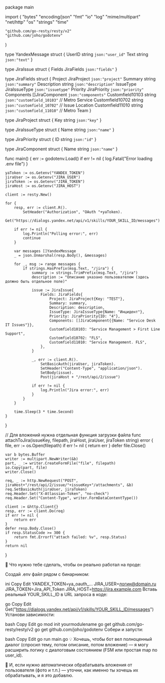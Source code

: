 package main

import (
	"bytes"
	"encoding/json"
	"fmt"
	"io"
	"log"
	"mime/multipart"
	"net/http"
	"os"
	"strings"
	"time"

	"github.com/go-resty/resty/v2"
	"github.com/joho/godotenv"
)

type YandexMessage struct {
	UserID string `json:"user_id"`
	Text   string `json:"text"`
}

type JiraIssue struct {
	Fields JiraFields `json:"fields"`
}

type JiraFields struct {
	Project     JiraProject        `json:"project"`
	Summary     string             `json:"summary"`
	Description string             `json:"description"`
	IssueType   JiraIssueType      `json:"issuetype"`
	Priority    JiraPriority       `json:"priority"`
	Components  []JiraComponent    `json:"components"`
	Customfield10103 string        `json:"customfield_10103"` // Metro Service
	Customfield10702 string        `json:"customfield_10702"` // Issue Location
	Customfield11010 string        `json:"customfield_11010"` // Metro Team
}

type JiraProject struct {
	Key string `json:"key"`
}

type JiraIssueType struct {
	Name string `json:"name"`
}

type JiraPriority struct {
	ID string `json:"id"`
}

type JiraComponent struct {
	Name string `json:"name"`
}

func main() {
	err := godotenv.Load()
	if err != nil {
		log.Fatal("Error loading .env file")
	}

	yaToken := os.Getenv("YANDEX_TOKEN")
	jiraUser := os.Getenv("JIRA_USER")
	jiraToken := os.Getenv("JIRA_TOKEN")
	jiraHost := os.Getenv("JIRA_HOST")

	client := resty.New()

	for {
		resp, err := client.R().
			SetHeader("Authorization", "OAuth "+yaToken).
			Get("https://dialogs.yandex.net/api/v1/skills/YOUR_SKILL_ID/messages")

		if err != nil {
			log.Println("Polling error:", err)
			continue
		}

		var messages []YandexMessage
		_ = json.Unmarshal(resp.Body(), &messages)

		for _, msg := range messages {
			if strings.HasPrefix(msg.Text, "/jira") {
				summary := strings.TrimPrefix(msg.Text, "/jira")
				description := "Описание указано пользователем (здесь должно быть отдельное поле)"

				issue := JiraIssue{
					Fields: JiraFields{
						Project: JiraProject{Key: "TEST"},
						Summary: summary,
						Description: description,
						IssueType: JiraIssueType{Name: "Инцидент"},
						Priority: JiraPriority{ID: "4"},
						Components: []JiraComponent{{Name: "Service Desk IT Issues"}},
						Customfield10103: "Service Management > First Line Support",
						Customfield10702: "FLS",
						Customfield11010: "Service Management. FLS",
					},
				}

				_, err := client.R().
					SetBasicAuth(jiraUser, jiraToken).
					SetHeader("Content-Type", "application/json").
					SetBody(issue).
					Post(jiraHost + "/rest/api/2/issue")

				if err != nil {
					log.Println("Jira error:", err)
				}
			}
		}

		time.Sleep(3 * time.Second)
	}
}

// Для вложений нужна отдельная функция загрузки файла
func attachToJira(issueKey, filepath, jiraHost, jiraUser, jiraToken string) error {
	file, err := os.Open(filepath)
	if err != nil {
		return err
	}
	defer file.Close()

	var b bytes.Buffer
	writer := multipart.NewWriter(&b)
	part, _ := writer.CreateFormFile("file", filepath)
	io.Copy(part, file)
	writer.Close()

	req, _ := http.NewRequest("POST", jiraHost+"/rest/api/2/issue/"+issueKey+"/attachments", &b)
	req.SetBasicAuth(jiraUser, jiraToken)
	req.Header.Set("X-Atlassian-Token", "no-check")
	req.Header.Set("Content-Type", writer.FormDataContentType())

	client := &http.Client{}
	resp, err := client.Do(req)
	if err != nil {
		return err
	}
	defer resp.Body.Close()
	if resp.StatusCode >= 300 {
		return fmt.Errorf("attach failed: %v", resp.Status)
	}
	return nil
}


📂 Что нужно тебе сделать, чтобы он реально работал на проде:

Создай .env файл рядом с бинарником:

ini
Copy
Edit
YANDEX_TOKEN=ya_oauth_...
JIRA_USER=логин@domain.ru
JIRA_TOKEN=Jira_API_Token
JIRA_HOST=https://jira.example.com
Вставь реальный YOUR_SKILL_ID в URL запроса в коде:

go
Copy
Edit
Get("https://dialogs.yandex.net/api/v1/skills/YOUR_SKILL_ID/messages")
Установи зависимости:

bash
Copy
Edit
go mod init yourmodulename
go get github.com/go-resty/resty/v2
go get github.com/joho/godotenv
Собери и запусти:

bash
Copy
Edit
go run main.go
💡 Хочешь, чтобы бот вел полноценный диалог (спросил тему, потом описание, потом вложение) — я могу расширить логику с диалоговым состоянием (FSM или простая map по user_id).

📎 И, если нужно автоматически обрабатывать вложения от пользователя (фото и т.п.) — уточни, как именно ты хочешь их обрабатывать, и я это добавлю.




